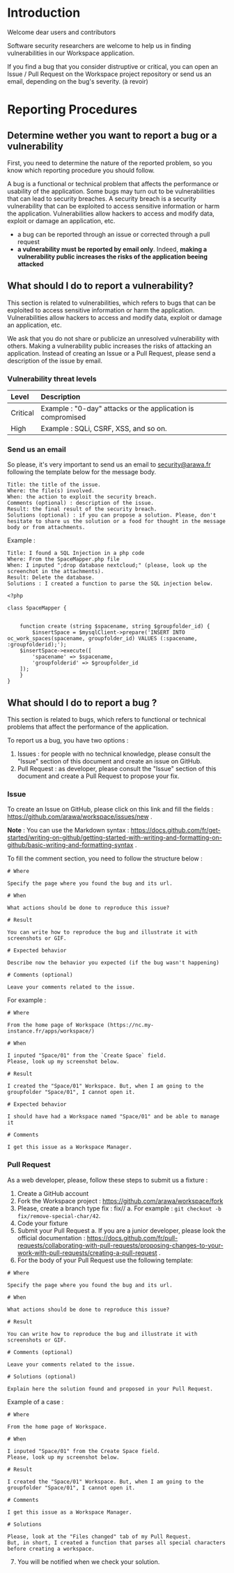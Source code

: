 # Introduction
Welcome dear users and contributors

Software security researchers are welcome to help us in finding vulnerabilities in our Workspace application.

If you find a bug that you consider distruptive or critical, you can open an Issue / Pull Request on the Workspace project repository or send us an email, depending on the bug's severity. (à revoir)

# Reporting Procedures
## Determine wether you want to report a bug or a vulnerability
First, you need to determine the nature of the reported problem, so you know which reporting procedure you should follow.

A bug is a functional or technical problem that affects the performance or usability of the application. 
Some bugs may turn out to be vulnerabilities that can lead to security breaches. A security breach is a security vulnerability that can be exploited to access sensitive information or harm the application. Vulnerabilities allow hackers to access and modify data, exploit or damage an application, etc.

* a bug can be reported through an issue or corrected through a pull request
* **a vulnerability must be reported by email only**. Indeed, **making a vulnerability public increases the risks of the application beeing attacked**

## What should I do to report a vulnerability?

This section is related to vulnerabilities, which refers to bugs that can be exploited to access sensitive information or harm the application. Vulnerabilities allow hackers to access and modify data, exploit or damage an application, etc.

We ask that you do not share or publicize an unresolved vulnerability with others. Making a vulnerability public increases the risks of attacking an application. Instead of creating an Issue or a Pull Request, please send a description of the issue by email.

### Vulnerability threat levels

| Level | Description |
|:---|:---|
|Critical | Example : "0-day" attacks or the application is compromised |
| High | Example : SQLi, CSRF, XSS, and so on.|

### Send us an email

So please, it's very important to send us an email to security@arawa.fr following the template below for the message body.

```
Title: the title of the issue.
Where: the file(s) involved.
When: the action to exploit the security breach.
Comments (optional) : description of the issue.
Result: the final result of the security breach.
Solutions (optional) : if you can propose a solution. Please, don't hesitate to share us the solution or a food for thought in the message body or from attachments.
```

Example :

```
Title: I found a SQL Injection in a php code
Where: From the SpaceMapper.php file
When: I inputed ";drop database nextcloud;" (please, look up the screenchot in the attachments).
Result: Delete the database.
Solutions : I created a function to parse the SQL injection below.

<?php

class SpaceMapper {


    function create (string $spacename, string $groupfolder_id) {
        $insertSpace = $mysqlClient->prepare('INSERT INTO oc_work_spaces(spacename, groupfolder_id) VALUES (:spacename, :groupfolderid);');
    $insertSpace->execute([
        'spacename' => $spacename,
        'groupfolderid' => $groupfolder_id
    ]);
    }
}

```


## What should I do to report a bug ?

This section is related to bugs, which refers to functional or technical problems that affect the performance of the application.

To report us a bug, you have two options :

1. Issues : for people with no technical knowledge, please consult the "Issue" section of this document and create an issue on GitHub.
2. Pull Request : as developer, please consult the "Issue" section of this document and create a Pull Request to propose your fix.

### Issue

To create an Issue on GitHub, please click on this link and fill the fields : https://github.com/arawa/workspace/issues/new .

**Note** : You can use the Markdown syntax : https://docs.github.com/fr/get-started/writing-on-github/getting-started-with-writing-and-formatting-on-github/basic-writing-and-formatting-syntax .

To fill the comment section, you need to follow the structure below :

```
# Where

Specify the page where you found the bug and its url.

# When

What actions should be done to reproduce this issue?

# Result

You can write how to reproduce the bug and illustrate it with screenshots or GIF.

# Expected behavior

Describe now the behavior you expected (if the bug wasn't happening)

# Comments (optional)

Leave your comments related to the issue.
```

For example :

```
# Where

From the home page of Workspace (https://nc.my-instance.fr/apps/workspace/)

# When

I inputed "Space/01" from the `Create Space` field.
Please, look up my screenshot below.

# Result

I created the "Space/01" Workspace. But, when I am going to the groupfolder "Space/01", I cannot open it.

# Expected behavior

I should have had a Workspace named "Space/01" and be able to manage it

# Comments

I get this issue as a Workspace Manager.
```

### Pull Request

As a web developer, please, follow these steps to submit us a fixture :

1. Create a GitHub account
2. Fork the Workspace project : https://github.com/arawa/workspace/fork
3. Please, create a branch type fix : fix/<branch-name>/<issue>
    a. For example : `git checkout -b fix/remove-special-char/42`.
4. Code your fixture
5. Submit your Pull Request
    a. If you are a junior developer, please look the official documentation : https://docs.github.com/fr/pull-requests/collaborating-with-pull-requests/proposing-changes-to-your-work-with-pull-requests/creating-a-pull-request .
6. For the body of your Pull Request use the following template: 

```
# Where

Specify the page where you found the bug and its url.

# When

What actions should be done to reproduce this issue?
    
# Result

You can write how to reproduce the bug and illustrate it with screenshots or GIF.

# Comments (optional)

Leave your comments related to the issue.

# Solutions (optional)

Explain here the solution found and proposed in your Pull Request.
```

Example of a case :

```
# Where

From the home page of Workspace.

# When

I inputed "Space/01" from the Create Space field.
Please, look up my screenshot below.

# Result

I created the "Space/01" Workspace. But, when I am going to the groupfolder "Space/01", I cannot open it.
    
# Comments

I get this issue as a Workspace Manager.

# Solutions

Please, look at the "Files changed" tab of my Pull Request.
But, in short, I created a function that parses all special characters before creating a workspace.
```

7. You will be notified when we check your solution.
